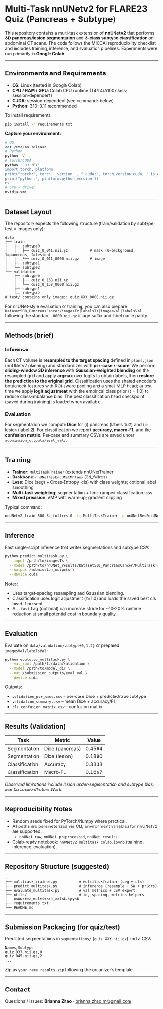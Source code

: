 # Multi‑Task nnUNetv2 for FLARE23 Quiz (Pancreas + Subtype)

This repository contains a multi‑task extension of **nnUNetv2** that performs **3D pancreas/lesion segmentation** and **3‑class subtype classification** on abdominal CT scans. The code follows the MICCAI reproducibility checklist and includes training, inference, and evaluation pipelines. Experiments were run primarily in **Google Colab**.

---

## Environments and Requirements

- **OS**: Linux (tested in Google Colab)
- **CPU / RAM / GPU**: Colab GPU runtime (T4/L4/A100 class; session‑dependent)
- **CUDA**: session‑dependent (see commands below)
- **Python**: 3.10–3.11 recommended

To install requirements:

```bash
pip install -r requirements.txt
```

**Capture your environment:**

```bash
# OS
cat /etc/os-release
# Python
python -V
# Torch/CUDA
python - << 'PY'
import torch, platform
print("torch:", torch.__version__, " cuda:", torch.version.cuda, " is_available:", torch.cuda.is_available())
print("python:", platform.python_version())
PY
# GPU + driver
nvidia-smi
```

---

## Dataset Layout

The repository expects the following structure (train/validation by subtype; test = images only):

```
data
├── train
│   ├── subtype0
│   │   ├── quiz_0_041.nii.gz          # mask (0=background, 1=pancreas, 2=lesion)
│   │   └── quiz_0_041_0000.nii.gz     # image
│   ├── subtype1
│   └── subtype2
└── validation
    ├── subtype0
    │   ├── quiz_0_168.nii.gz
    │   └── quiz_0_168_0000.nii.gz
    ├── subtype1
    └── subtype2
# test/ contains only images: quiz_XXX_0000.nii.gz
```

For nnUNet‑style evaluation or training, you can also prepare `Dataset500_PancreasCancer/imagesTr|labelsTr|imagesVal|labelsVal` following the standard `_0000.nii.gz` image suffix and label name parity.

---

## Methods (brief)

### Inference
Each CT volume is **resampled to the target spacing** defined in `plans.json` (nnUNetv2 planning) and standardized with **per‑case z‑score**. We perform **sliding‑window 3D inference** with **Gaussian‑weighted blending** on the resampled grid and apply **argmax** over logits to obtain labels, then **restore the prediction to the original grid**. Classification uses the shared encoder’s bottleneck features with ROI‑aware pooling and a small MLP head; at test time we apply **logit adjustment** with the empirical class prior (τ = 1.0) to reduce class‑imbalance bias. The best classification head checkpoint (saved during training) is loaded when available.

### Evaluation
For segmentation we compute **Dice** for (i) pancreas (labels 1∪2) and (ii) lesion (label 2). For classification we report **accuracy**, **macro‑F1**, and the **confusion matrix**. Per‑case and summary CSVs are saved under `submission_outputs/eval_val/`.

---

## Training

- **Trainer**: `MultiTaskTrainer` (extends nnUNetTrainer)
- **Backbone**: `nnUNetResEncUNetMPlans` (3d_fullres)
- **Loss**: Dice (seg) + Cross‑Entropy (cls) with class weights; optional label smoothing
- **Multi‑task weighting**: segmentation + time‑ramped classification loss
- **Mixed precision**: AMP with warm‑up; gradient clipping

Typical command:

```bash
nnUNetv2_train 500 3d_fullres 0 -tr MultiTaskTrainer -p nnUNetResEncUNetMPlans
```

---

## Inference

Fast single‑script inference that writes segmentations and subtype CSV:

```bash
python predict_multitask.py \
  --input /path/to/imagesTs \
  --model /path/to/nnUNet_results/Dataset500_PancreasCancer/MultiTaskTrainer__nnUNetResEncUNetMPlans__3d_fullres \
  --output /submission_outputs \
  --device cuda
```

Notes:
- Uses target‑spacing resampling and Gaussian blending.
- Classification uses logit adjustment (τ=1.0) and loads the saved best cls head if present.
- A `--fast` flag (optional) can increase stride for ~10–20% runtime reduction at small potential cost in boundary quality.

---

## Evaluation

Evaluate on `data/validation/subtype{0,1,2}` or prepared `imagesVal/labelsVal`:

```bash
python evaluate_multitask.py \
  --val_root /path/to/data/validation \
  --model /path/to/model_dir \
  --out /submission_outputs/eval_val \
  --device cuda
```

Outputs:
- `validation_per_case.csv` – per‑case Dice + predicted/true subtype
- `validation_summary.csv` – mean Dice + accuracy/F1
- `cls_confusion_matrix.csv` – confusion matrix

---

## Results (Validation)

| Task           | Metric             | Value   |
|----------------|--------------------|---------|
| Segmentation   | Dice (pancreas)    | 0.4564  |
| Segmentation   | Dice (lesion)      | 0.1890  |
| Classification | Accuracy           | 0.3333  |
| Classification | Macro‑F1           | 0.1667  |

*Observed limitations include lesion under‑segmentation and subtype bias; see Discussion/Future Work.*

---

## Reproducibility Notes

- Random seeds fixed for PyTorch/Numpy where practical.
- All paths are parameterized via CLI; environment variables for nnUNetv2 are supported:
  - `nnUNet_raw`, `nnUNet_preprocessed`, `nnUNet_results`.
- Colab‑ready notebook: `nnUNetv2_multitask_colab.ipynb` (training, inference, evaluation).

---

## Repository Structure (suggested)

```
.
├── multitask_trainer.py          # MultiTaskTrainer (seg + cls)
├── predict_multitask.py          # inference (resample + SW + priors)
├── evaluate_multitask.py         # val metrics + CSV export
├── utils/                        # io, spacing, metrics helpers
├── nnUNetv2_multitask_colab.ipynb
├── requirements.txt
└── README.md
```

---

## Submission Packaging (for quiz/test)

Predicted segmentations in `segmentations/` (`quiz_XXX.nii.gz`) and a CSV:

```
Names,Subtype
quiz_037.nii.gz,0
quiz_045.nii.gz,2
...
```

Zip as `your_name_results.zip` following the organizer’s template.

---

## Contact

Questions / issues: **Brianna Zhao** · brianna.zhao.m@gmail.com
